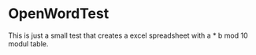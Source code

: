 # OpenWordTest
This is just a small test that creates a excel spreadsheet with a * b mod 10 modul table.
